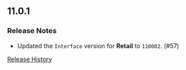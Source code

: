 ## 11.0.1

### Release Notes

- Updated the `Interface` version for **Retail** to `110002`. (#57)

[Release History](https://github.com/SFX-WoW/Masque_Gears/wiki/History)
